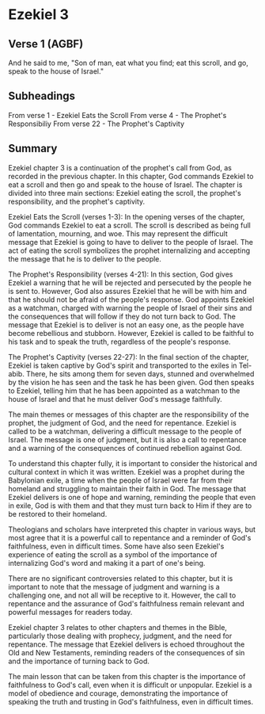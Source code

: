 # Ezekiel 3

## Verse 1 (AGBF)

And he said to me, "Son of man, eat what you find; eat this scroll, and go, speak to the house of Israel."

## Subheadings

From verse 1 - Ezekiel Eats the Scroll
From verse 4 - The Prophet's Responsibiliy
From verse 22 - The Prophet's Captivity

## Summary

Ezekiel chapter 3 is a continuation of the prophet's call from God, as recorded in the previous chapter. In this chapter, God commands Ezekiel to eat a scroll and then go and speak to the house of Israel. The chapter is divided into three main sections: Ezekiel eating the scroll, the prophet's responsibility, and the prophet's captivity.

Ezekiel Eats the Scroll (verses 1-3):
In the opening verses of the chapter, God commands Ezekiel to eat a scroll. The scroll is described as being full of lamentation, mourning, and woe. This may represent the difficult message that Ezekiel is going to have to deliver to the people of Israel. The act of eating the scroll symbolizes the prophet internalizing and accepting the message that he is to deliver to the people.

The Prophet's Responsibility (verses 4-21):
In this section, God gives Ezekiel a warning that he will be rejected and persecuted by the people he is sent to. However, God also assures Ezekiel that he will be with him and that he should not be afraid of the people's response. God appoints Ezekiel as a watchman, charged with warning the people of Israel of their sins and the consequences that will follow if they do not turn back to God. The message that Ezekiel is to deliver is not an easy one, as the people have become rebellious and stubborn. However, Ezekiel is called to be faithful to his task and to speak the truth, regardless of the people's response.

The Prophet's Captivity (verses 22-27):
In the final section of the chapter, Ezekiel is taken captive by God's spirit and transported to the exiles in Tel-abib. There, he sits among them for seven days, stunned and overwhelmed by the vision he has seen and the task he has been given. God then speaks to Ezekiel, telling him that he has been appointed as a watchman to the house of Israel and that he must deliver God's message faithfully.

The main themes or messages of this chapter are the responsibility of the prophet, the judgment of God, and the need for repentance. Ezekiel is called to be a watchman, delivering a difficult message to the people of Israel. The message is one of judgment, but it is also a call to repentance and a warning of the consequences of continued rebellion against God.

To understand this chapter fully, it is important to consider the historical and cultural context in which it was written. Ezekiel was a prophet during the Babylonian exile, a time when the people of Israel were far from their homeland and struggling to maintain their faith in God. The message that Ezekiel delivers is one of hope and warning, reminding the people that even in exile, God is with them and that they must turn back to Him if they are to be restored to their homeland.

Theologians and scholars have interpreted this chapter in various ways, but most agree that it is a powerful call to repentance and a reminder of God's faithfulness, even in difficult times. Some have also seen Ezekiel's experience of eating the scroll as a symbol of the importance of internalizing God's word and making it a part of one's being.

There are no significant controversies related to this chapter, but it is important to note that the message of judgment and warning is a challenging one, and not all will be receptive to it. However, the call to repentance and the assurance of God's faithfulness remain relevant and powerful messages for readers today.

Ezekiel chapter 3 relates to other chapters and themes in the Bible, particularly those dealing with prophecy, judgment, and the need for repentance. The message that Ezekiel delivers is echoed throughout the Old and New Testaments, reminding readers of the consequences of sin and the importance of turning back to God.

The main lesson that can be taken from this chapter is the importance of faithfulness to God's call, even when it is difficult or unpopular. Ezekiel is a model of obedience and courage, demonstrating the importance of speaking the truth and trusting in God's faithfulness, even in difficult times.